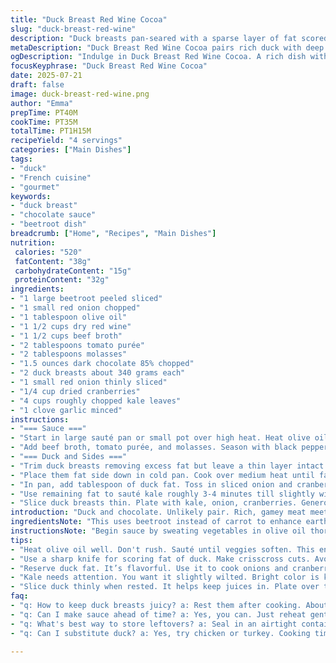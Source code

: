 ```yaml
---
title: "Duck Breast Red Wine Cocoa"
slug: "duck-breast-red-wine"
description: "Duck breasts pan-seared with a sparse layer of fat scored and cooked to pink. Sauce reduced from red wine and beef broth with tomato purée and molasses cut by bittersweet dark chocolate. Sautéed kale, caramelized onions, and dried tart cranberries balance richness with brightness and texture. The use of beetroot instead of carrot adds earthiness. Garlic replaces celery for a pungent twist. Cook times slightly adjusted. Fat rendered from duck used to soften vegetables. Sauce strained through fine mesh, chocolate stirred in while warm. Slices served over kale mixture, sauced generously."
metaDescription: "Duck Breast Red Wine Cocoa pairs rich duck with deep dark chocolate sauce. Perfect for a unique dinner experience and French-inspired flavors."
ogDescription: "Indulge in Duck Breast Red Wine Cocoa. A rich dish with chocolate sauce, earthy beetroot, and sautéed kale. Perfect for culinary adventures."
focusKeyphrase: "Duck Breast Red Wine Cocoa"
date: 2025-07-21
draft: false
image: duck-breast-red-wine.png
author: "Emma"
prepTime: PT40M
cookTime: PT35M
totalTime: PT1H15M
recipeYield: "4 servings"
categories: ["Main Dishes"]
tags:
- "duck"
- "French cuisine"
- "gourmet"
keywords:
- "duck breast"
- "chocolate sauce"
- "beetroot dish"
breadcrumb: ["Home", "Recipes", "Main Dishes"]
nutrition: 
 calories: "520"
 fatContent: "38g"
 carbohydrateContent: "15g"
 proteinContent: "32g"
ingredients:
- "1 large beetroot peeled sliced"
- "1 small red onion chopped"
- "1 tablespoon olive oil"
- "1 1/2 cups dry red wine"
- "1 1/2 cups beef broth"
- "2 tablespoons tomato purée"
- "2 tablespoons molasses"
- "1.5 ounces dark chocolate 85% chopped"
- "2 duck breasts about 340 grams each"
- "1 small red onion thinly sliced"
- "1/4 cup dried cranberries"
- "4 cups roughly chopped kale leaves"
- "1 clove garlic minced"
instructions:
- "=== Sauce ==="
- "Start in large sauté pan or small pot over high heat. Heat olive oil. Add beetroot, chopped onion, and garlic. Cook until onion softens and beetroot slightly tender about 6 minutes. Pour in red wine, allow to simmer 6 minutes to reduce slightly."
- "Add beef broth, tomato purée, and molasses. Season with black pepper liberally. Boil gently, uncover, let reduce by nearly half about 17 minutes. Strain mixture through fine mesh into clean saucepan or bowl. Return liquid to low heat. Stir in chopped dark chocolate until melted. Keep warm."
- "=== Duck and Sides ==="
- "Trim duck breasts removing excess fat but leave a thin layer intact. Score fat diagonal crisscross pattern without piercing meat. Season fat and meat sides with salt and pepper."
- "Place them fat side down in cold pan. Cook over medium heat until fat crisps and browns, about 11 minutes. Flip, cook meat side 3 minutes for rosé or longer if preferred. Remove duck, rest loosely covered for 10 minutes. Drain fat into bowl."
- "In pan, add tablespoon of duck fat. Toss in sliced onion and cranberries, sauté 2-3 minutes until softened and warmed through. Transfer to plate, keep warm."
- "Use remaining fat to sauté kale roughly 3-4 minutes till slightly wilted but still bright. Season with salt and pepper."
- "Slice duck breasts thin. Plate with kale, onion, cranberries. Generously ladle the warm chocolate red wine sauce over the top."
introduction: "Duck and chocolate. Unlikely pair. Rich, gamey meat meets bittersweet, dense dark chocolate melted into sauce. But that’s the anchor, not the finale. Wine simmered down with broth, tomato purée and molasses for sweet-sour balance. Beetroot replaces carrot, brings deep earth tones, softens under heat but holds color. Garlic swaps celery’s brightness for punch. Duck scored, fat rendered crisp, cooked slow to render flavor. Onions and tart cranberries cooked in duck fat, their sweetness an edge. Kale wilted gently, peppered and salted. Fat from the bird is not discarded but reused for sides, deepening flavors. Finish with thick sauce, glossy, rich, tasting of fruit, earth, mild bitterness mingling."
ingredientsNote: "This uses beetroot instead of carrot to enhance earthiness and depth in the sauce. Garlic replaces celery to add pungent warmth rather than crispness, fitting the dense flavors. The chocolate is a strong 85%, chopped finely to allow melting without grittiness and preserving bitterness. Using wine and broth creates a round base. Molasses brings subtle sweetness and body. Two duck breasts trimmed carefully. Red onions soften and sweeten in duck fat, cranberries add a pop of tartness that cuts richness. Kale balances texture and offers color contrast. Duck fat is saved for cooking sides, lending robust flavor and continuity through the dish."
instructionsNote: "Begin sauce by sweating vegetables in olive oil thoroughly to develop sweetness. Simmer wine before broth for initial evaporation and concentration. Reduction times vary slightly by heat, watch closely to reduce by almost half, then strain for smooth sauce base. Melt dark chocolate at low heat to avoid seizing. Score duck fat to prevent curling, render slowly at medium heat to crisp without burning. Rest prevents loss of juices. Use duck fat reserved from cooking to soften red onion and cranberries gently. Kale should wilt gently, not mushy. Assemble with sliced duck atop warm kale mixture and spoon sauce liberally. Let rest a bit once plated to let sauce set, but serve warm."
tips:
- "Heat olive oil well. Don't rush. Sauté until veggies soften. This enhances sweetness. Don’t skip reducing wine. Concentrate flavors. About 6 minutes."
- "Use a sharp knife for scoring fat of duck. Make crisscross cuts. Avoid piercing meat. It helps render fat. Use medium heat to avoid burning."
- "Reserve duck fat. It’s flavorful. Use it to cook onions and cranberries. This gives depth to sweetness. Sauté gently to soften. Keep warm after."
- "Kale needs attention. You want it slightly wilted. Bright color is key. About 3-4 minutes should do. Adjust heat to avoid mushiness."
- "Slice duck thinly when rested. It helps keep juices in. Plate over the kale mixture. Generously ladle sauce on top. Let flavors combine nicely."
faq:
- "q: How to keep duck breasts juicy? a: Rest them after cooking. About 10 minutes. Let juices redistribute. Don't cover too tightly."
- "q: Can I make sauce ahead of time? a: Yes, you can. Just reheat gently. Watch heat to avoid melting chocolate too much."
- "q: What's best way to store leftovers? a: Seal in an airtight container. Refrigerate. Use within 2-3 days. Reheat gently in pan."
- "q: Can I substitute duck? a: Yes, try chicken or turkey. Cooking times will differ. Adjust as needed. Keep the sauce as is."

---
```


